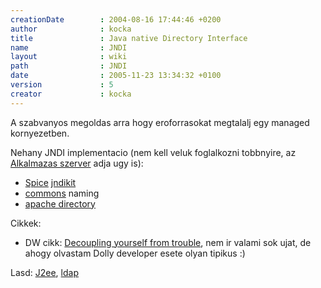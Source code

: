 ```yaml
---
creationDate        : 2004-08-16 17:44:46 +0200 
author              : kocka 
title               : Java native Directory Interface 
name                : JNDI 
layout              : wiki 
path                : JNDI 
date                : 2005-11-23 13:34:32 +0100 
version             : 5 
creator             : kocka 
---
```

A szabvanyos megoldas arra hogy eroforrasokat megtalalj egy managed kornyezetben.

Nehany JNDI implementacio (nem kell veluk foglalkozni tobbnyire, az [Alkalmazas szerver](Alkalmazas%20Szerver.html) adja ugy is):

*   [Spice](Spice.html) [jndikit](Missing.html)
*   [commons](commons.html) naming
*   [apache directory](apache%20directory.html)

Cikkek:

*   DW cikk: [Decoupling yourself from trouble](http://www-106.ibm.com/developerworks/java/library/j-jndi/), nem ir valami sok ujat, de ahogy olvastam Dolly developer esete olyan tipikus :)

Lasd: [J2ee](j2ee.html), [ldap](LDAP.html)
